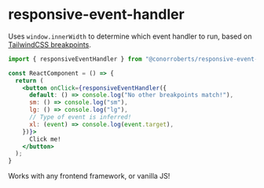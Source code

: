 # responsive-event-handler

Uses `window.innerWidth` to determine which event handler to run, based on [TailwindCSS breakpoints](https://tailwindcss.com/docs/responsive-design).

```jsx
import { responsiveEventHandler } from "@conorroberts/responsive-event-handler";

const ReactComponent = () => {
  return (
    <button onClick={responsiveEventHandler({
      default: () => console.log("No other breakpoints match!"),
      sm: () => console.log("sm"),
      lg: () => console.log("lg"),
      // Type of event is inferred!
      xl: (event) => console.log(event.target),
    })}>
      Click me!
    </button>
  );
}
```

Works with any frontend framework, or vanilla JS!
